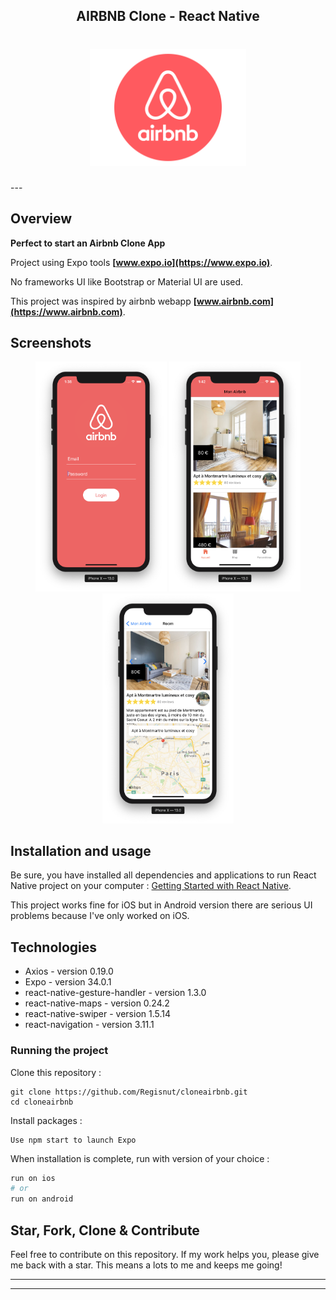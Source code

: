 <h2 align="center">
	AIRBNB Clone - React Native
</h2>

<h1 align="center">
<img
		width="250"
		alt="Airbnb Clone - React Native"
		src="https://github.com/Regisnut/cloneairbnb/blob/master/assets/airbnb-logo.png">
</h1>
---

## Overview

**Perfect to start an Airbnb Clone App**

Project using Expo tools **[www.expo.io](https://www.expo.io)**.

No frameworks UI like Bootstrap or Material UI are used.

This project was inspired by airbnb webapp **[www.airbnb.com](https://www.airbnb.com)**.

## Screenshots

<p align="center">
<img
		width="210"
		alt="Capture 1"
		src="https://github.com/Regisnut/cloneairbnb/blob/master/assets/capture1.png">
<img
		width="210"
		alt="Capture 2"
		src="https://github.com/Regisnut/cloneairbnb/blob/master/assets/capture2.png">
<img
		width="210"
		alt="Capture 3"
		src="https://github.com/Regisnut/cloneairbnb/blob/master/assets/capture3.png">
</p>

## Installation and usage

Be sure, you have installed all dependencies and applications to run React Native project on your computer : [Getting Started with React Native](https://facebook.github.io/react-native/docs/getting-started).

This project works fine for iOS but in Android version there are serious UI problems because I've only worked on iOS.

## Technologies

- Axios - version 0.19.0
- Expo - version 34.0.1
- react-native-gesture-handler - version 1.3.0
- react-native-maps - version 0.24.2
- react-native-swiper - version 1.5.14
- react-navigation - version 3.11.1

### Running the project

Clone this repository :

```
git clone https://github.com/Regisnut/cloneairbnb.git
cd cloneairbnb
```

Install packages :

```
Use npm start to launch Expo
```

When installation is complete, run with version of your choice :

```bash
run on ios
# or
run on android
```

## Star, Fork, Clone & Contribute

Feel free to contribute on this repository. If my work helps you, please give me back with a star. This means a lots to me and keeps me going!

---

---
